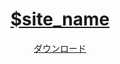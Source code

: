 <!-- Hello Markdown World!-->
<!-- このヘッダーテンプレートは自由に編集することができます。-->

<header class="nav">
<div class="nav-title">

# [$site_name](/)

</div>
<div class="nav-content">

[ダウンロード](https://github.com/Rima1117/MarkMan/releases)

</div>
</header>